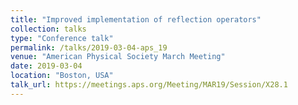 ```yaml
---
title: "Improved implementation of reflection operators"
collection: talks
type: "Conference talk"
permalink: /talks/2019-03-04-aps_19
venue: "American Physical Society March Meeting"
date: 2019-03-04
location: "Boston, USA"
talk_url: https://meetings.aps.org/Meeting/MAR19/Session/X28.1
---
```

